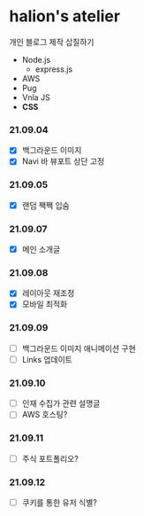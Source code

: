# halion's atelier

개인 블로그 제작 삽질하기

- Node.js
    - express.js
- AWS
- Pug
- Vnla JS
- **CSS**

### 21.09.04

- [x] 백그라운드 이미지
- [x] Navi 바 뷰포트 상단 고정

### 21.09.05

- [x] 랜덤 짹짹 입숨

### 21.09.07

- [x] 메인 소개글

### 21.09.08

- [x] 레이아웃 재조정
- [x] 모바일 최적화

### 21.09.09

- [ ] 백그라운드 이미지 애니메이션 구현
- [ ] Links 업데이트

### 21.09.10

- [ ] 인재 수집가 관련 설명글
- [ ] AWS 호스팅?

### 21.09.11

- [ ] 주식 포트폴리오?

### 21.09.12

- [ ] 쿠키를 통한 유저 식별?
